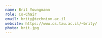 ```yaml
---
name: Brit Youngmann
role: Co-Chair
email: brity@technion.ac.il
website: https://www.cs.tau.ac.il/~brity/
photo: brit.jpg
---
```


